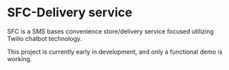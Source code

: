 # SFC-Delivery service

SFC is a SMS bases convenience store/delivery service focused utilizing Twilio chatbot technology.


This project is currently early in development, and only a functional demo is working.  
